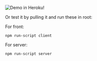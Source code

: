 ![Demo in Heroku!](https://co2-viz.herokuapp.com/)

Or test it by pulling it and run these in root:

For front:

```
npm run-script client
```

For server:

```
npm run-script server
```
